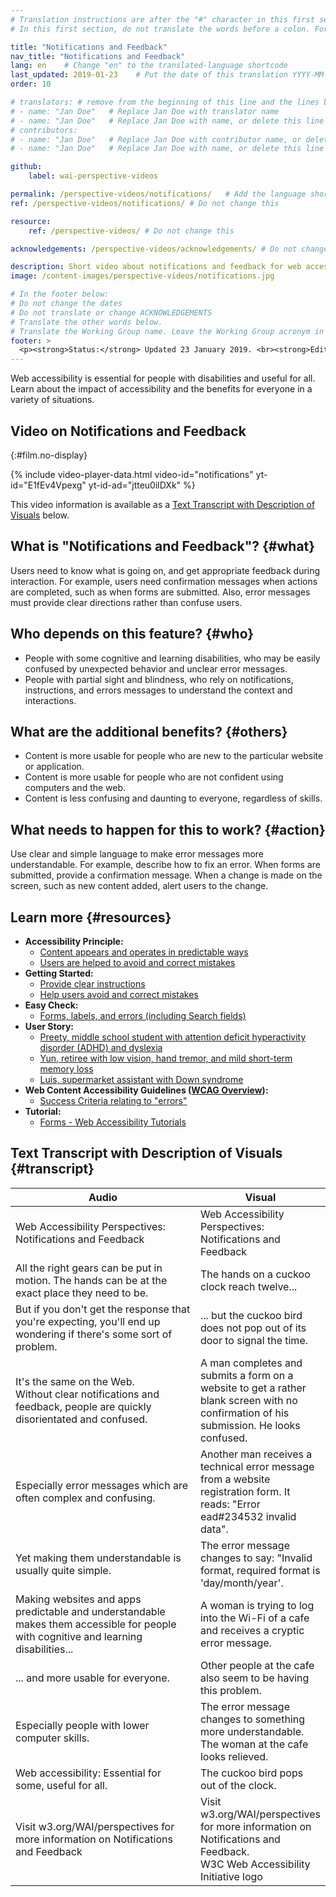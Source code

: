 ```yaml
---
# Translation instructions are after the "#" character in this first section. They are comments that do not show up in the web page. You do not need to translate the instructions after "#".
# In this first section, do not translate the words before a colon. For example, do not translate "title:". Do translate the text after "title:"

title: "Notifications and Feedback"
nav_title: "Notifications and Feedback"
lang: en    # Change "en" to the translated-language shortcode
last_updated: 2019-01-23    # Put the date of this translation YYYY-MM-DD (with month in the middle)
order: 10

# translators: # remove from the beginning of this line and the lines below: "# " (the hash sign and the space)
# - name: "Jan Doe"   # Replace Jan Doe with translator name
# - name: "Jan Doe"   # Replace Jan Doe with name, or delete this line if not multiple translators
# contributors:
# - name: "Jan Doe"   # Replace Jan Doe with contributor name, or delete this line if none
# - name: "Jan Doe"   # Replace Jan Doe with name, or delete this line if not multiple contributors

github:
    label: wai-perspective-videos

permalink: /perspective-videos/notifications/   # Add the language shortcode to the end, with no slash at the end. For example /path/to/file/fr
ref: /perspective-videos/notifications/ # Do not change this

resource:
    ref: /perspective-videos/ # Do not change this

acknowledgements: /perspective-videos/acknowledgements/ # Do not change this

description: Short video about notifications and feedback for web accessibility - what are they, who depends on them, and what needs to happen to make them work.
image: /content-images/perspective-videos/notifications.jpg

# In the footer below:
# Do not change the dates
# Do not translate or change ACKNOWLEDGEMENTS
# Translate the other words below.
# Translate the Working Group name. Leave the Working Group acronym in English.
footer: >
  <p><strong>Status:</strong> Updated 23 January 2019. <br><strong>Editor and project lead:</strong> <a href="https://www.w3.org/People/shadi">Shadi Abou-Zahra</a>. Developed by the <a href="https://www.w3.org/WAI/EO/">Education and Outreach Working Group (EOWG)</a> with support from the <a href="https://www.w3.org/WAI/DEV/">WAI-DEV project</a>, co-funded by the European Commission. Updated with support from the Ford Foundation. ACKNOWLEDGEMENTS.</p>
---
```


Web accessibility is essential for people with disabilities and useful for all. Learn about the impact of accessibility and the benefits for everyone in a variety of situations.

## Video on Notifications and Feedback
{:#film.no-display}

{% include video-player-data.html
    video-id="notifications"
    yt-id="E1fEv4Vpexg"
    yt-id-ad="jtteu0ilDXk"
%}

This video information is available as a [Text Transcript with Description of Visuals](#transcript) below.

What is "Notifications and Feedback"? {#what}
-------------------------------------

Users need to know what is going on, and get appropriate feedback during interaction. For example, users need confirmation messages when actions are completed, such as when forms are submitted. Also, error messages must provide clear directions rather than confuse users.

Who depends on this feature? {#who}
----------------------------

-   People with some cognitive and learning disabilities, who may be easily confused by unexpected behavior and unclear error messages.
-   People with partial sight and blindness, who rely on notifications, instructions, and errors messages to understand the context and interactions.

What are the additional benefits? {#others}
---------------------------------

-   Content is more usable for people who are new to the particular website or application.
-   Content is more usable for people who are not confident using computers and the web.
-   Content is less confusing and daunting to everyone, regardless of skills.

What needs to happen for this to work? {#action}
--------------------------------------

Use clear and simple language to make error messages more understandable. For example, describe how to fix an error. When forms are submitted, provide a confirmation message. When a change is made on the screen, such as new content added, alert users to the change.

Learn more {#resources}
----------

-   **Accessibility Principle:**
    -   [Content appears and operates in predictable ways](/fundamentals/accessibility-principles/#predictable)
    -   [Users are helped to avoid and correct mistakes](/fundamentals/accessibility-principles/#tolerant)
-   **Getting Started:**
    -   [Provide clear instructions](/tips/writing/#provide-clear-instructions)
    -   [Help users avoid and correct mistakes](/tips/developing/#help-users-avoid-and-correct-mistakes)
-   **Easy Check:**
    -   [Forms, labels, and errors (including Search fields)](/test-evaluate/preliminary/#forms)
-   **User Story:**
    -   [Preety, middle school student with attention deficit hyperactivity disorder (ADHD) and dyslexia](/people-use-web/user-stories/archived/#classroomstudent)
    -   [Yun, retiree with low vision, hand tremor, and mild short-term memory loss](/people-use-web/user-stories/archived/#retiree)
    -   [Luis, supermarket assistant with Down syndrome](/people-use-web/user-stories/archived/#supermarketassistant)
-   **Web Content Accessibility Guidelines ([WCAG Overview](/standards-guidelines/wcag/)):**
    -   [Success Criteria relating to "errors"](https://www.w3.org/WAI/WCAG21/quickref/?tags=errors)
-   **Tutorial:**
    -   [Forms - Web Accessibility Tutorials](/tutorials/)

## Text Transcript with Description of Visuals {#transcript}

<table>
  <thead>
    <tr>
      <th width="65%">Audio</th>
      <th>Visual</th>
    </tr>
  </thead>
  <tbody>
    <tr>
      <td>Web Accessibility Perspectives: Notifications and Feedback</td>
      <td>Web Accessibility Perspectives:<br>
        Notifications and Feedback</td>
    </tr>
    <tr>
      <td>All the right gears can be put in motion. The hands can be at the exact place they need to be.</td>
      <td>The hands on a cuckoo clock reach twelve...</td>
    </tr>
    <tr>
      <td> But if you don't get the response that you're expecting, you'll end up wondering if there's some sort of problem.<br></td>
      <td>... but the cuckoo bird does not pop out of its door to signal the time.</td>
    </tr>
    <tr>
      <td>It's the same on the Web.<br>
        Without clear notifications and feedback, people are quickly disorientated and confused.<br></td>
      <td>A man completes and submits a form on a website to get a rather blank screen with no confirmation of his submission. He looks confused.</td>
    </tr>
    <tr>
      <td>Especially error messages which are often complex and confusing.<br></td>
      <td>Another man receives a technical error message from a website registration form. It reads: &quot;Error ead#234532 invalid data&quot;.</td>
    </tr>
    <tr>
      <td>Yet making them understandable is usually quite simple.<br></td>
      <td>The error message changes to say: &quot;Invalid format, required format is 'day/month/year'.</td>
    </tr>
    <tr>
      <td>Making websites and apps predictable and understandable makes them accessible for people with cognitive and learning disabilities...<br></td>
      <td>A woman is trying to log into the Wi-Fi of a cafe and receives a cryptic error message.</td>
    </tr>
    <tr>
      <td>... and more usable for everyone.<br></td>
      <td>Other people at the cafe also seem to be having this problem.</td>
    </tr>
    <tr>
      <td>Especially people with lower computer skills.<br></td>
      <td>The error message changes to something more understandable. The woman at the cafe looks relieved.</td>
    </tr>
    <tr>
      <td>Web accessibility: Essential for some, useful for all.</td>
      <td>The cuckoo bird pops out of the clock.</td>
    </tr>
    <tr>
      <td>Visit w3.org/WAI/perspectives for more information on Notifications and Feedback</td>
      <td>Visit<br>
        w3.org/WAI/perspectives<br>
        for more information on<br>
        Notifications and Feedback.<br>
        W3C Web Accessibility Initiative logo</td>
    </tr>
  </tbody>
</table>
